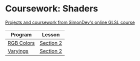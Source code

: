 # Coursework: Shaders
[Projects and coursework from SimonDev's online GLSL course](https://simondev.teachable.com/p/glsl-shaders-from-scratch)


| Program                                                       | Lesson                                      |
| ------------------------------------------------------------- | ------------------------------------------- |
| [RGB Colors](/Coursework-Shaders/section-2/simple-colors-hw/) | [Section 2](/Coursework-Shaders/section-2/) |
| [Varyings](/Coursework-Shaders/section-2/varyings-hw/)        | [Section 2](/Coursework-Shaders/section-2/) |